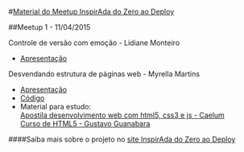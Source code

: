 
#[Material do Meetup InspirAda do Zero ao Deploy](http://inspiradanacomputacao.github.io/do-zero-ao-deploy/)

##Meetup 1 - 11/04/2015

Controle de versão com emoção - Lidiane Monteiro
- [Apresentação](http://slides.com/lidianemonteiro/controle-de-versao)

Desvendando estrutura de páginas web - Myrella Martins
- [Apresentação](http://pt.slideshare.net/mymartinss/html-46959835)
- [Código](https://github.com/inspiradanacomputacao/meetup-inspirada-do-zero-ao-deploy/tree/master/meetupizd1)
- Material para estudo: <br />
[Apostila desenvolvimento web com html5, css3 e js - Caelum](http://www.caelum.com.br/apostila-html-css-javascript/) <br />
[Curso de HTML5 - Gustavo Guanabara](http://www.cursoemvideo.com/course/curso-de-html5/)

####Saiba mais sobre o projeto no [site InspirAda do Zero ao Deploy](http://inspiradanacomputacao.github.io/do-zero-ao-deploy/)
